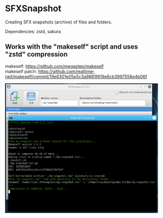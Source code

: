# SFXSnapshot
Creating SFX snapshots (archive) of files and folders.

Dependencies: zstd, sakura  

Works with the "makeself" script and uses "zstd" compression
--
makeself: https://github.com/megastep/makeself  
makeself patch: 
https://github.com/realtime-neil/makeself/commit/19e6301e05e5c3a9861f619e6cb3997558e4b06f

![](https://github.com/AKotov-dev/SFXSnapshot/blob/main/ScreenShot.png)